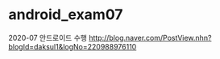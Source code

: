 # android_exam07
2020-07 안드로이드 수행
http://blog.naver.com/PostView.nhn?blogId=daksul1&logNo=220988976110
